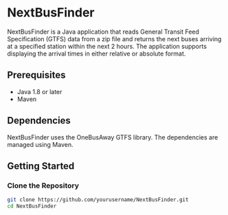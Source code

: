 # NextBusFinder

NextBusFinder is a Java application that reads General Transit Feed Specification (GTFS) data from a zip file and returns the next buses arriving at a specified station within the next 2 hours. The application supports displaying the arrival times in either relative or absolute format.

## Prerequisites

- Java 1.8 or later
- Maven

## Dependencies

NextBusFinder uses the OneBusAway GTFS library. The dependencies are managed using Maven.

## Getting Started

### Clone the Repository

```sh
git clone https://github.com/yourusername/NextBusFinder.git
cd NextBusFinder
